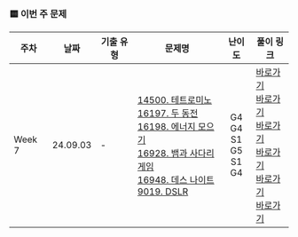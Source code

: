 ### 🟨 이번 주 문제

|    주차    | 날짜                                                         | 기출 유형           | 문제명                                                       | 난이도                                                       | 풀이 링크                       |
| ------- | ------------------------------------------------------------ | ------------------- | ------------------------------------------------------------ | :------------------------------------------------------------: | ------------------------------- |
| Week 7 | 24.09.03 |    - <br/>    | [14500. 테트로미노](https://www.acmicpc.net/problem/14500)<br/> [16197. 두 동전](https://www.acmicpc.net/problem/16197)<br/> [16198. 에너지 모으기](https://www.acmicpc.net/problem/16198)<br/> [16928. 뱀과 사다리 게임](https://www.acmicpc.net/problem/16928)<br/> [16948. 데스 나이트](https://www.acmicpc.net/problem/16948)<br/> [9019. DSLR](https://www.acmicpc.net/problem/9019)<br/>  | G4 <br/> G4 <br/> S1 <br/> G5 <br/> S1 <br/> G4 <br/>  | <a href="./BOJ14500_G4_테트로미노">바로가기</a><br/> <a href="./BOJ16197_G4_두동전">바로가기</a><br/> <a href="./BOJ16198_S1_에너지모으기">바로가기</a><br/> <a href="./BOJ16928_G5_뱀과사다리게임">바로가기</a><br/> <a href="./BOJ16948_S1_데스나이트">바로가기</a><br/> <a href="./BOJ9019_G4_DSLR">바로가기</a><br/>  |

